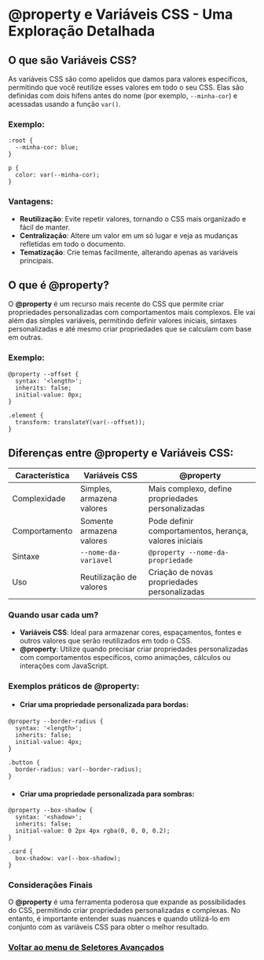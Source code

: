 # @property e Variáveis CSS - Uma Exploração Detalhada

## O que são Variáveis CSS?

As variáveis CSS são como apelidos que damos para valores específicos, permitindo que você reutilize esses valores em todo o seu CSS. Elas são definidas com dois hífens antes do nome (por exemplo, `--minha-cor`) e acessadas usando a função `var()`.

### Exemplo:

```
:root {
  --minha-cor: blue;
}

p {
  color: var(--minha-cor);
}
```

### Vantagens:

- **Reutilização**: Evite repetir valores, tornando o CSS mais organizado e fácil de manter.
- **Centralização**: Altere um valor em um só lugar e veja as mudanças refletidas em todo o documento.
- **Tematização**: Crie temas facilmente, alterando apenas as variáveis principais.

## O que é @property?

O **@property** é um recurso mais recente do CSS que permite criar propriedades personalizadas com comportamentos mais complexos. Ele vai além das simples variáveis, permitindo definir valores iniciais, sintaxes personalizadas e até mesmo criar propriedades que se calculam com base em outras.

### Exemplo:

```
@property --offset {
  syntax: '<length>';
  inherits: false;
  initial-value: 0px;
}

.element {
  transform: translateY(var(--offset));
}
```

## Diferenças entre @property e Variáveis CSS:

|**Característica**|**Variáveis CSS**|	**@property**|
|------|-----------------|---------------|
|Complexidade|	Simples, armazena valores|	Mais complexo, define propriedades personalizadas|
|Comportamento|	Somente armazena valores|	Pode definir comportamentos, herança, valores iniciais|
|Sintaxe|	`--nome-da-variavel`|	`@property --nome-da-propriedade`|
|Uso|	Reutilização de valores|	Criação de novas propriedades personalizadas|

### Quando usar cada um?

- **Variáveis CSS**: Ideal para armazenar cores, espaçamentos, fontes e outros valores que serão reutilizados em todo o CSS.
- **@property**: Utilize quando precisar criar propriedades personalizadas com comportamentos específicos, como animações, cálculos ou interações com JavaScript.

### Exemplos práticos de @property:

- #### Criar uma propriedade personalizada para bordas:

```
@property --border-radius {
  syntax: '<length>';
  inherits: false;
  initial-value: 4px;
}

.button {
  border-radius: var(--border-radius);
}
```

- #### Criar uma propriedade personalizada para sombras:

```
@property --box-shadow {
  syntax: '<shadow>';
  inherits: false;
  initial-value: 0 2px 4px rgba(0, 0, 0, 0.2);
}

.card {
  box-shadow: var(--box-shadow);
}
```

### Considerações Finais

O **@property** é uma ferramenta poderosa que expande as possibilidades do CSS, permitindo criar propriedades personalizadas e complexas. No entanto, é importante entender suas nuances e quando utilizá-lo em conjunto com as variáveis CSS para obter o melhor resultado.

### [Voltar ao menu de Seletores Avançados](Menu.md)